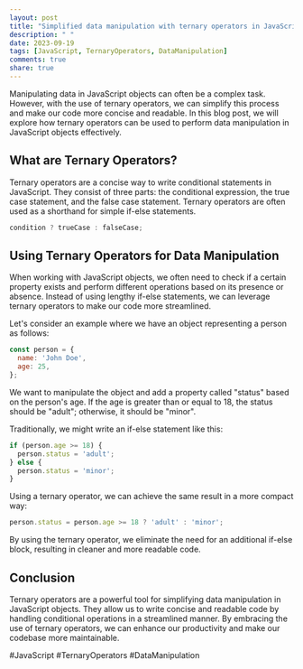 ```yaml
---
layout: post
title: "Simplified data manipulation with ternary operators in JavaScript objects"
description: " "
date: 2023-09-19
tags: [JavaScript, TernaryOperators, DataManipulation]
comments: true
share: true
---
```


Manipulating data in JavaScript objects can often be a complex task. However, with the use of ternary operators, we can simplify this process and make our code more concise and readable. In this blog post, we will explore how ternary operators can be used to perform data manipulation in JavaScript objects effectively.

## What are Ternary Operators?

Ternary operators are a concise way to write conditional statements in JavaScript. They consist of three parts: the conditional expression, the true case statement, and the false case statement. Ternary operators are often used as a shorthand for simple if-else statements.

```javascript
condition ? trueCase : falseCase;
```

## Using Ternary Operators for Data Manipulation

When working with JavaScript objects, we often need to check if a certain property exists and perform different operations based on its presence or absence. Instead of using lengthy if-else statements, we can leverage ternary operators to make our code more streamlined.

Let's consider an example where we have an object representing a person as follows:

```javascript
const person = {
  name: 'John Doe',
  age: 25,
};
```

We want to manipulate the object and add a property called "status" based on the person's age. If the age is greater than or equal to 18, the status should be "adult"; otherwise, it should be "minor".

Traditionally, we might write an if-else statement like this:

```javascript
if (person.age >= 18) {
  person.status = 'adult';
} else {
  person.status = 'minor';
}
```

Using a ternary operator, we can achieve the same result in a more compact way:

```javascript
person.status = person.age >= 18 ? 'adult' : 'minor';
```

By using the ternary operator, we eliminate the need for an additional if-else block, resulting in cleaner and more readable code.

## Conclusion

Ternary operators are a powerful tool for simplifying data manipulation in JavaScript objects. They allow us to write concise and readable code by handling conditional operations in a streamlined manner. By embracing the use of ternary operators, we can enhance our productivity and make our codebase more maintainable.

#JavaScript #TernaryOperators #DataManipulation